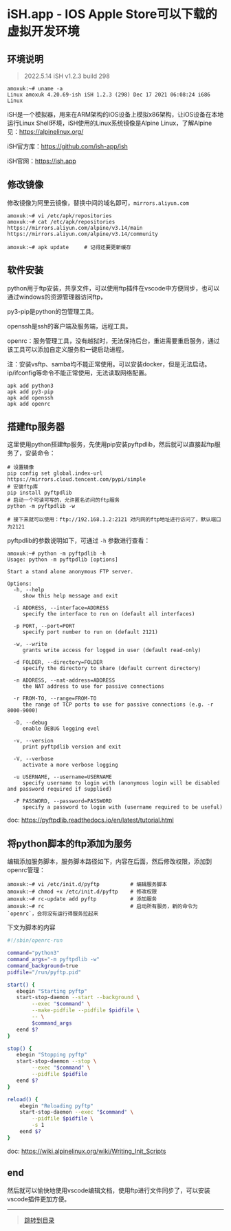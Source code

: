 # iSH.app - IOS Apple Store可以下载的虚拟开发环境

## 环境说明

> 2022.5.14 iSH v1.2.3 build 298

```shell
amoxuk:~# uname -a 
Linux amoxuk 4.20.69-ish iSH 1.2.3 (298) Dec 17 2021 06:08:24 i686 Linux
```

iSH是一个模拟器，用来在ARM架构的iOS设备上模拟x86架构，让iOS设备在本地运行Linux Shell环境，iSH使用的Linux系统镜像是Alpine Linux，了解Alpine见：<https://alpinelinux.org/>

iSH官方库：<https://github.com/ish-app/ish>

iSH官网：<https://ish.app>

## 修改镜像

修改镜像为阿里云镜像，替换中间的域名即可，`mirrors.aliyun.com`

```shell
amoxuk:~# vi /etc/apk/repositories
amoxuk:~# cat /etc/apk/repositories 
https://mirrors.aliyun.com/alpine/v3.14/main
https://mirrors.aliyun.com/alpine/v3.14/community

amoxuk:~# apk update     # 记得还要更新缓存
```

## 软件安装

python用于ftp安装，共享文件，可以使用ftp插件在vscode中方便同步，也可以通过windows的资源管理器访问ftp，

py3-pip是python的包管理工具。

openssh是ssh的客户端及服务端，远程工具。

openrc：服务管理工具，没有越狱时，无法保持后台，重进需要重启服务，通过该工具可以添加自定义服务和一键启动进程。

注：安装vsftp、samba均不能正常使用。可以安装docker，但是无法启动。ip/ifconfig等命令不能正常使用，无法读取网络配置。

```shell
apk add python3
apk add py3-pip
apk add openssh
apk add openrc
```

## 搭建ftp服务器

这里使用python搭建ftp服务，先使用pip安装pyftpdlib，然后就可以直接起ftp服务了，安装命令：

```shell
# 设置镜像
pip config set global.index-url https://mirrors.cloud.tencent.com/pypi/simple
# 安装ftp库
pip install pyftpdlib
# 启动一个可读可写的，允许匿名访问的ftp服务
python -m pyftpdlib -w

# 接下来就可以使用：ftp://192.168.1.2:2121 对内网的ftp地址进行访问了，默认端口为2121

```

pyftpdlib的参数说明如下，可通过 `-h` 参数进行查看：

```shell
amoxuk:~# python -m pyftpdlib -h
Usage: python -m pyftpdlib [options]

Start a stand alone anonymous FTP server.

Options:
  -h, --help
     show this help message and exit

  -i ADDRESS, --interface=ADDRESS
     specify the interface to run on (default all interfaces)

  -p PORT, --port=PORT
     specify port number to run on (default 2121)

  -w, --write
     grants write access for logged in user (default read-only)

  -d FOLDER, --directory=FOLDER
     specify the directory to share (default current directory)

  -n ADDRESS, --nat-address=ADDRESS
     the NAT address to use for passive connections

  -r FROM-TO, --range=FROM-TO
     the range of TCP ports to use for passive connections (e.g. -r 8000-9000)

  -D, --debug
     enable DEBUG logging evel

  -v, --version
     print pyftpdlib version and exit

  -V, --verbose
     activate a more verbose logging

  -u USERNAME, --username=USERNAME
     specify username to login with (anonymous login will be disabled and password required if supplied)

  -P PASSWORD, --password=PASSWORD
     specify a password to login with (username required to be useful)
```

doc: <https://pyftpdlib.readthedocs.io/en/latest/tutorial.html>

## 将python脚本的ftp添加为服务

编辑添加服务脚本，服务脚本路径如下，内容在后面，然后修改权限，添加到openrc管理：

```shell
amoxuk:~# vi /etc/init.d/pyftp          # 编辑服务脚本
amoxuk:~# chmod +x /etc/init.d/pyftp    # 修改权限
amoxuk:~# rc-update add pyftp           # 添加服务
amoxuk:~# rc                            # 启动所有服务，新的命令为`openrc`，会将没有运行得服务拉起来
```

下文为脚本的内容

```bash
#!/sbin/openrc-run

command="python3"
command_args="-m pyftpdlib -w"
command_background=true
pidfile="/run/pyftp.pid"

start() {
   ebegin "Starting pyftp"
   start-stop-daemon --start --background \
        --exec "$command" \
        --make-pidfile --pidfile $pidfile \
        -- \
        $command_args
   eend $?
}

stop() {
   ebegin "Stopping pyftp"
   start-stop-daemon --stop \
        --exec "$command" \
        --pidfile $pidfile
   eend $?
}

reload() {
    ebegin "Reloading pyftp"
    start-stop-daemon --exec "$command" \
        --pidfile $pidfile \
        -s 1
    eend $?
}
```

doc: <https://wiki.alpinelinux.org/wiki/Writing_Init_Scripts>

## end

然后就可以愉快地使用vscode编辑文档，使用ftp进行文件同步了，可以安装vscode插件更加方便。

---

> [跳转到目录](menu.md)
